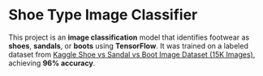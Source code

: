 # Shoe Type Image Classifier

This project is an **image classification** model that identifies footwear as **shoes**, **sandals**, or **boots** using **TensorFlow**. It was trained on a labeled dataset from [Kaggle Shoe vs Sandal vs Boot Image Dataset (15K Images)](https://www.kaggle.com/datasets/hasibalmuzdadid/shoe-vs-sandal-vs-boot-dataset-15k-images), achieving **96% accuracy**.

